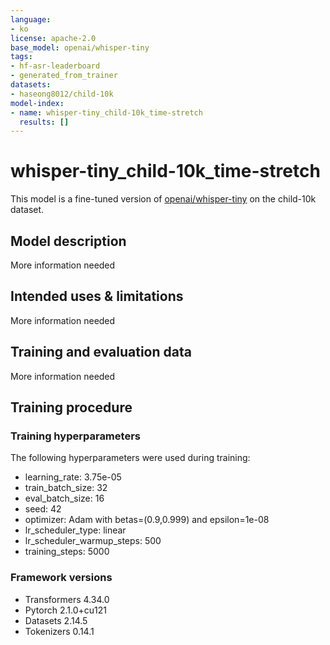```yaml
---
language:
- ko
license: apache-2.0
base_model: openai/whisper-tiny
tags:
- hf-asr-leaderboard
- generated_from_trainer
datasets:
- haseong8012/child-10k
model-index:
- name: whisper-tiny_child-10k_time-stretch
  results: []
---
```


<!-- This model card has been generated automatically according to the information the Trainer had access to. You
should probably proofread and complete it, then remove this comment. -->

# whisper-tiny_child-10k_time-stretch

This model is a fine-tuned version of [openai/whisper-tiny](https://huggingface.co/openai/whisper-tiny) on the child-10k dataset.

## Model description

More information needed

## Intended uses & limitations

More information needed

## Training and evaluation data

More information needed

## Training procedure

### Training hyperparameters

The following hyperparameters were used during training:
- learning_rate: 3.75e-05
- train_batch_size: 32
- eval_batch_size: 16
- seed: 42
- optimizer: Adam with betas=(0.9,0.999) and epsilon=1e-08
- lr_scheduler_type: linear
- lr_scheduler_warmup_steps: 500
- training_steps: 5000

### Framework versions

- Transformers 4.34.0
- Pytorch 2.1.0+cu121
- Datasets 2.14.5
- Tokenizers 0.14.1
